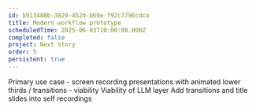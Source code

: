 ```yaml
---
id: b913480b-3829-452d-b60e-f92c7796cdca
title: Modern workflow prototype
scheduledTime: 2025-06-03T10:00:00.000Z
completed: false
project: Next Story
order: 5
persistent: true
---
```


Primary use case - screen recording presentations with animated lower thirds / transitions - viability
Viability of LLM layer
Add transitions and title slides into self recordings
